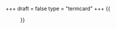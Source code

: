 +++
draft = false
type = "termcard"
+++
{{<figure src="/img/activities/termcard.png" 
    class="img-thumbnail img-responsive"
    alt="Link to the full list of events for this term"
    link="/img/activities/termcard-2024-01.pdf">}}

<!--more-->

